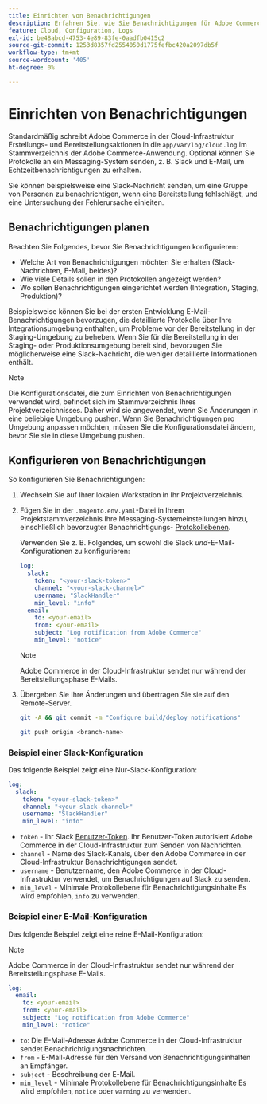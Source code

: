 ```yaml
---
title: Einrichten von Benachrichtigungen
description: Erfahren Sie, wie Sie Benachrichtigungen für Adobe Commerce in Cloud-Infrastrukturumgebungen konfigurieren.
feature: Cloud, Configuration, Logs
exl-id: be48abcd-4753-4e89-83fe-0aadfb0415c2
source-git-commit: 1253d8357fd2554050d1775fefbc420a2097db5f
workflow-type: tm+mt
source-wordcount: '405'
ht-degree: 0%

---
```


# Einrichten von Benachrichtigungen

Standardmäßig schreibt Adobe Commerce in der Cloud-Infrastruktur Erstellungs- und Bereitstellungsaktionen in die `app/var/log/cloud.log` im Stammverzeichnis der Adobe Commerce-Anwendung. Optional können Sie Protokolle an ein Messaging-System senden, z. B. Slack und E-Mail, um Echtzeitbenachrichtigungen zu erhalten.

Sie können beispielsweise eine Slack-Nachricht senden, um eine Gruppe von Personen zu benachrichtigen, wenn eine Bereitstellung fehlschlägt, und eine Untersuchung der Fehlerursache einleiten.

## Benachrichtigungen planen

Beachten Sie Folgendes, bevor Sie Benachrichtigungen konfigurieren:

- Welche Art von Benachrichtigungen möchten Sie erhalten (Slack-Nachrichten, E-Mail, beides)?
- Wie viele Details sollen in den Protokollen angezeigt werden?
- Wo sollen Benachrichtigungen eingerichtet werden (Integration, Staging, Produktion)?

Beispielsweise können Sie bei der ersten Entwicklung E-Mail-Benachrichtigungen bevorzugen, die detaillierte Protokolle über Ihre Integrationsumgebung enthalten, um Probleme vor der Bereitstellung in der Staging-Umgebung zu beheben. Wenn Sie für die Bereitstellung in der Staging- oder Produktionsumgebung bereit sind, bevorzugen Sie möglicherweise eine Slack-Nachricht, die weniger detaillierte Informationen enthält.

>[!NOTE]
>
>Die Konfigurationsdatei, die zum Einrichten von Benachrichtigungen verwendet wird, befindet sich im Stammverzeichnis Ihres Projektverzeichnisses. Daher wird sie angewendet, wenn Sie Änderungen in eine beliebige Umgebung pushen. Wenn Sie Benachrichtigungen pro Umgebung anpassen möchten, müssen Sie die Konfigurationsdatei ändern, bevor Sie sie in diese Umgebung pushen.

## Konfigurieren von Benachrichtigungen

So konfigurieren Sie Benachrichtigungen:

1. Wechseln Sie auf Ihrer lokalen Workstation in Ihr Projektverzeichnis.
1. Fügen Sie in der `.magento.env.yaml`-Datei in Ihrem Projektstammverzeichnis Ihre Messaging-Systemeinstellungen hinzu, einschließlich bevorzugter Benachrichtigungs- [Protokollebenen](log-handlers.md#log-levels).

   Verwenden Sie z. B. Folgendes, um sowohl die Slack _und_-E-Mail-Konfigurationen zu konfigurieren:

   ```yaml
   log:
     slack:
       token: "<your-slack-token>"
       channel: "<your-slack-channel>"
       username: "SlackHandler"
       min_level: "info"
     email:
       to: <your-email>
       from: <your-email>
       subject: "Log notification from Adobe Commerce"
       min_level: "notice"
   ```

   >[!NOTE]
   >
   >Adobe Commerce in der Cloud-Infrastruktur sendet nur während der Bereitstellungsphase E-Mails.

1. Übergeben Sie Ihre Änderungen und übertragen Sie sie auf den Remote-Server.

   ```bash
   git -A && git commit -m "Configure build/deploy notifications"
   ```

   ```bash
   git push origin <branch-name>
   ```

### Beispiel einer Slack-Konfiguration

Das folgende Beispiel zeigt eine Nur-Slack-Konfiguration:

```yaml
log:
  slack:
    token: "<your-slack-token>"
    channel: "<your-slack-channel>"
    username: "SlackHandler"
    min_level: "info"
```

- `token` - Ihr Slack [Benutzer-Token](https://api.slack.com/docs/token-types#user). Ihr Benutzer-Token autorisiert Adobe Commerce in der Cloud-Infrastruktur zum Senden von Nachrichten.
- `channel` - Name des Slack-Kanals, über den Adobe Commerce in der Cloud-Infrastruktur Benachrichtigungen sendet.
- `username` - Benutzername, den Adobe Commerce in der Cloud-Infrastruktur verwendet, um Benachrichtigungen auf Slack zu senden.
- `min_level` - Minimale Protokollebene für Benachrichtigungsinhalte Es wird empfohlen, `info` zu verwenden.

### Beispiel einer E-Mail-Konfiguration

Das folgende Beispiel zeigt eine reine E-Mail-Konfiguration:

>[!NOTE]
>
>Adobe Commerce in der Cloud-Infrastruktur sendet nur während der Bereitstellungsphase E-Mails.

```yaml
log:
  email:
    to: <your-email>
    from: <your-email>
    subject: "Log notification from Adobe Commerce"
    min_level: "notice"
```

- `to`: Die E-Mail-Adresse Adobe Commerce in der Cloud-Infrastruktur sendet Benachrichtigungsnachrichten.
- `from` - E-Mail-Adresse für den Versand von Benachrichtigungsinhalten an Empfänger.
- `subject` - Beschreibung der E-Mail.
- `min_level` - Minimale Protokollebene für Benachrichtigungsinhalte Es wird empfohlen, `notice` oder `warning` zu verwenden.
